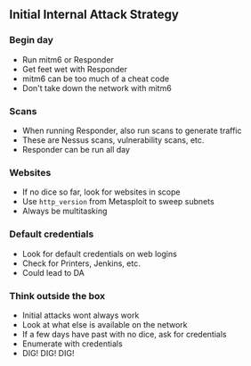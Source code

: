 ## Initial Internal Attack Strategy

### Begin day
- Run mitm6 or Responder
- Get feet wet with Responder
- mitm6 can be too much of a cheat code
- Don't take down the network with mitm6

### Scans
- When running Responder, also run scans to generate traffic
- These are Nessus scans, vulnerability scans, etc.
- Responder can be run all day

### Websites
- If no dice so far, look for websites in scope
- Use `http_version` from Metasploit to sweep subnets
- Always be multitasking

### Default credentials
- Look for default credentials on web logins
- Check for Printers, Jenkins, etc.
- Could lead to DA

### Think outside the box
- Initial attacks wont always work
- Look at what else is available on the network
- If a few days have past with no dice, ask for credentials
- Enumerate with credentials
- DIG! DIG! DIG!

